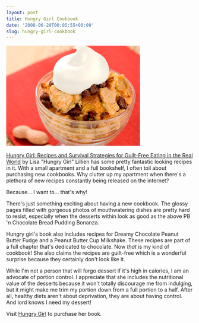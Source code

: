 ```yaml
---
layout: post
title: Hungry Girl Cookbook
date: '2008-06-20T00:05:55+00:00'
slug: hungry-girl-cookbook
---
```

<a href="http://book.hungry-girl.com/chapter/8_chocolate-911"><img src='/images/uploads/2008/06/cpb_bread_pudding1.jpg' alt='Chocolate Peanut Butter Bread Pudding' /></a>

<a href="http://book.hungry-girl.com/">Hungry Girl: Recipes and Survival Strategies for Guilt-Free Eating in the Real World</a> by Lisa "Hungry Girl" Lillien has some pretty fantastic looking recipes in it. With a small apartment and a full bookshelf, I often toil about purchasing new cookbooks. Why clutter up my apartment when there's a plethora of new recipes constantly being released on the internet?

Because... I want to... that's why!

There's just something exciting about having a new cookbook. The glossy pages filled with gorgeous photos of mouthwatering dishes are pretty hard to resist, especially when the desserts within look as good as the above PB 'n Chocolate Bread Pudding Bonanza. 

Hungry girl's book also includes recipes for Dreamy Chocolate Peanut Butter Fudge and a Peanut Butter Cup Milkshake. These recipes are part of a full chapter that's dedicated to chocolate. Now <em>that</em> is my kind of cookbook! She also claims the recipes are guilt-free which is a wonderful surprise because they certainly don't look like it.

While I'm not a person that will forgo dessert if it's high in calories, I am an advocate of portion control. I appreciate that she includes the nutritional value of the desserts because it won't totally discourage me from indulging, but it might make me trim my portion down from a full portion to a half. After all, healthy diets aren't about deprivation, they are about having control. And lord knows I need my dessert!

Visit <a href="http://book.hungry-girl.com/">Hungry Girl</a> to purchase her book.
